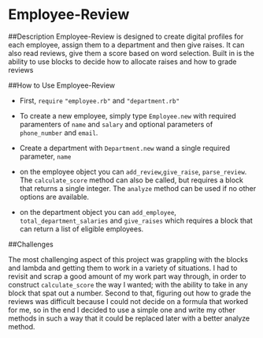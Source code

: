 # Employee-Review



##Description
  Employee-Review is designed to create digital profiles for each employee, assign them to a department and then give raises.  It can also read reviews, give them a score based on word selection.  Built in is the ability to use blocks to decide how to allocate raises and how to grade reviews

##How to Use Employee-Review

* First, `require` `"employee.rb"` and `"department.rb"`

* To create a new employee, simply type `Employee.new` with required paramenters of `name` and `salary` and optional parameters of `phone_number` and `email`.
* Create a department with  `Department.new` wand a single required parameter, `name`

* on the employee object you can  `add_review`,`give_raise`, `parse_review`. The `calculate_score` method can also be called, but requires a block that returns a single integer.  The `analyze` method can be used if no other options are available.

* on the department object you can `add_employee`, `total_department_salaries` and `give_raises` which requires a block that can return a list of eligible employees.

##Challenges

The most challenging aspect of this project was grappling with the blocks and lambda and getting them to work in a variety of situations.  I had to revisit and scrap a good amount of my work part way through, in order to construct `calculate_score` the way I wanted; with the ability to take in any block that spat out a number.  Second to that, figuring out how to grade the reviews was difficult because I could not decide on a formula that worked for me, so in the end I decided to use a simple one and write my other methods in such a way that it could be replaced later with a better analyze method.
